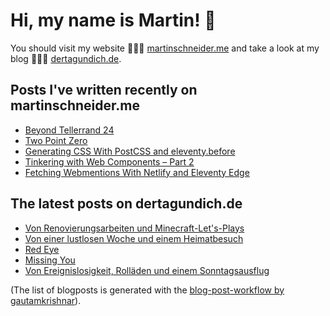 # Hi, my name is Martin! 👋 
You should visit my website 👨🏼‍💻  [martinschneider.me](https://martinschneider.me) and take a look at my blog 🤷🏼‍♂️ [dertagundich.de](https://www.dertagundich.de).

## Posts I've written recently on martinschneider.me
<!-- MSME-POST-LIST:START -->
- [Beyond Tellerrand 24](https://martinschneider.me/articles/beyond-tellerrand-24/)
- [Two Point Zero](https://martinschneider.me/articles/two-point-zero/)
- [Generating CSS With PostCSS and eleventy.before](https://martinschneider.me/articles/generating-css-with-postcss-and-eleventy-before/)
- [Tinkering with Web Components – Part 2](https://martinschneider.me/articles/tinkering-with-web-components-part-2/)
- [Fetching Webmentions With Netlify and Eleventy Edge](https://martinschneider.me/articles/fetching-webmentions-with-netlify-and-eleventy-edge/)
<!-- MSME-POST-LIST:END -->

## The latest posts on dertagundich.de
<!-- DTUI-POST-LIST:START -->
- [Von Renovierungsarbeiten und Minecraft-Let&#39;s-Plays](https://www.dertagundich.de/2025/02/von-renovierungsarbeiten-und-minecraft-let-s-plays)
- [Von einer lustlosen Woche und einem Heimatbesuch](https://www.dertagundich.de/2025/01/von-einer-lustlosen-woche-und-einem-heimatbesuch)
- [Red Eye](https://www.dertagundich.de/2025/01/red-eye)
- [Missing You](https://www.dertagundich.de/2025/01/missing-you)
- [Von Ereignislosigkeit, Rolläden und einem Sonntagsausflug](https://www.dertagundich.de/2025/01/von-ereignislosigkeit-rolladen-und-einem-sonntagsausflug)
<!-- DTUI-POST-LIST:END -->

(The list of blogposts is generated with the [blog-post-workflow by gautamkrishnar](https://github.com/gautamkrishnar/blog-post-workflow)).
